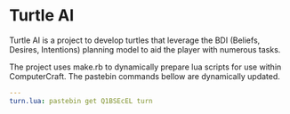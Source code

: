 
Turtle AI
=========

Turtle AI is a project to develop turtles that leverage the BDI (Beliefs, Desires, Intentions) planning model to aid the player with numerous tasks.

The project uses make.rb to dynamically prepare lua scripts for use within ComputerCraft. The pastebin commands bellow are dynamically updated.

```yaml
---
turn.lua: pastebin get Q1BSEcEL turn

```
